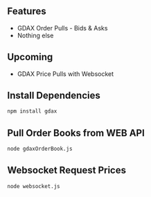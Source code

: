 ## Features

* GDAX Order Pulls - Bids & Asks
* Nothing else

## Upcoming

* GDAX Price Pulls with Websocket

## Install Dependencies

```bash
npm install gdax
```

## Pull Order Books from WEB API

```bash
node gdaxOrderBook.js
```

## Websocket Request Prices

```bash
node websocket.js
```